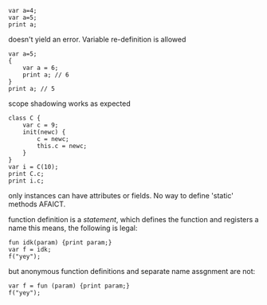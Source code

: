 ```
var a=4;
var a=5;
print a;
```
doesn't yield an error. Variable re-definition is allowed

```
var a=5;
{
    var a = 6;
    print a; // 6
}
print a; // 5
```
scope shadowing works as expected

```
class C {
    var c = 9;
    init(newc) {
        c = newc;
        this.c = newc;
    }
}
var i = C(10); 
print C.c; 
print i.c; 
```
only instances can have attributes or fields. No way to define 'static' methods AFAICT.

function definition is a *statement*, which defines the function and registers a name
this means, the following is legal:

```
fun idk(param) {print param;}
var f = idk;
f("yey");
```

but anonymous function definitions and separate name assgnment are not:
```
var f = fun (param) {print param;}
f("yey");
```
